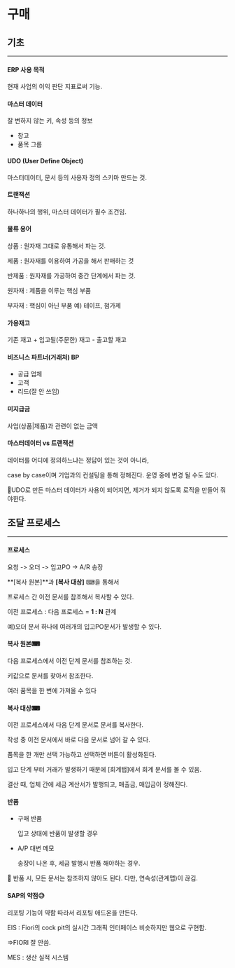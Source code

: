 # 구매



## 기초

***

#### ERP 사용 목적

현재 사업의 이익 판단 지표로써 기능.

#### 마스터 데이터

잘 변하지 않는 키, 속성 등의 정보

- 창고
- 품목 그룹

#### UDO (User Define Object)

마스터데이터, 문서 등의 사용자 정의 스키마 만드는 것.

#### 트랜잭션

하나하나의 행위, 마스터 데이터가 필수 조건임.

#### 물류 용어

상품 : 원자재 그대로 유통해서 파는 것.

제품 : 원자재를 이용하여 가공을 해서 판매하는 것

반제품 : 원자재를 가공하여 중간 단계에서 파는 것.

원자재 : 제품을 이루는 핵심 부품

부자재 : 핵심이 아닌 부품 예) 테이프, 첨가제

#### 가용재고

기존 재고 + 입고될(주문한) 재고 - 출고할 재고

#### 비즈니스 파트너(거래처) BP

- 공급 업체
- 고객
- 리드(잘 안 쓰임)

#### 미지급금

사업(상품|제품)과 관련이 없는 금액

#### 마스터데이터 vs 트랜잭션

데이터를 어디에 정의하느냐는 정답이 있는 것이 아니라,

 case by case이며 기업과의 컨설팅을 통해 정해진다. 운영 중에 변경 될 수도 있다.

🚨UDO로 만든 마스터 데이터가 사용이 되어지면, 제거가 되지 않도록 로직을 만들어 줘야한다.



## 조달 프로세스

***

#### 프로세스

요청 -> 오더 -> 입고PO -> A/R 송장

**[복사 원본]**과 **[복사 대상]** ⌨을 통해서

프로세스 간 이전 문서를 참조해서 복사할 수 있다.

이전 프로세스 : 다음 프로세스 = **1 : N**  관계

예)오더 문서 하나에 여러개의 입고PO문서가 발생할 수 있다. 

#### 복사 원본⌨

다음 프로세스에서 이전 단계 문서를 참조하는 것.

키값으로 문서를 찾아서 참조한다.

여러 품목을 한 번에 가져올 수 있다

#### 복사 대상⌨

이전 프로세스에서 다음 단계 문서로 문서를 복사한다.

작성 중 이전 문서에서 바로 다음 문서로 넘어 갈 수 있다.

품목을 한 개만 선택 가능하고 선택하면 버튼이 활성화된다.

입고 단계 부터 거래가 발생하기 때문에 [회계탭]에서 회계 문서를 볼 수 있음.

결산 때, 업체 간에 세금 계산서가 발행되고, 매출금, 매입금이 정해진다.

#### 반품

- 구매 반품

  입고 상태에 반품이 발생할 경우

- A/P 대변 메모

  송장이 나온 후, 세금 발행시 반품 해야하는 경우.

🚨 반품 시, 모든 문서는 참조하지 않아도 된다. 다만, 연속성(관계맵)이 끊김.

#### SAP의 약점😥

리포팅 기능이 약함 따라서 리포팅 애드온을 만든다.

EIS : Fiori의 cock pit의 실시간 그래픽 인터페이스 비슷하지만 웹으로 구현함.

=>FIORI 잘 안씀.

MES : 생산 실적 시스템